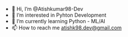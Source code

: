 - 👋 Hi, I’m @Atishkumar98-Dev
- 👀 I’m interested in Pyhton Development
- 🌱 I’m currently learning Python - ML/AI
- 📫 How to reach me atishk98.dev@gmail.com
